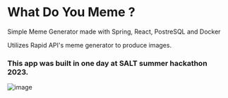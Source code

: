 # What Do You Meme ?

Simple Meme Generator made with Spring, React, PostreSQL and Docker   

Utilizes Rapid API's meme generator to produce images.

### This app was built in one day at SALT summer hackathon 2023.

![image](https://i.imgur.com/uV91SOC.png)
